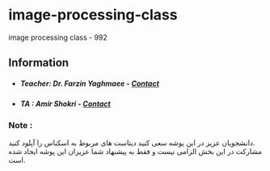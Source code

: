 # image-processing-class

image processing class - 992

## Information

- ##### Teacher: Dr. Farzin Yaghmaee - [Contact](mailto:f_yaghmaee@semnan.ac.ir)
- ##### TA : Amir Shokri - [Contact](mailto:amirsh.nll@gmail.com)

### Note :

دانشجویان عزیز در این پوشه سعی کنید دیتاست های مربوط به اسکناس را آپلود کنید. <br />
مشارکت در این بخش الزامی نیست و فقط به پیشنهاد شما عزیزان این پوشه ایجاد شده است.

